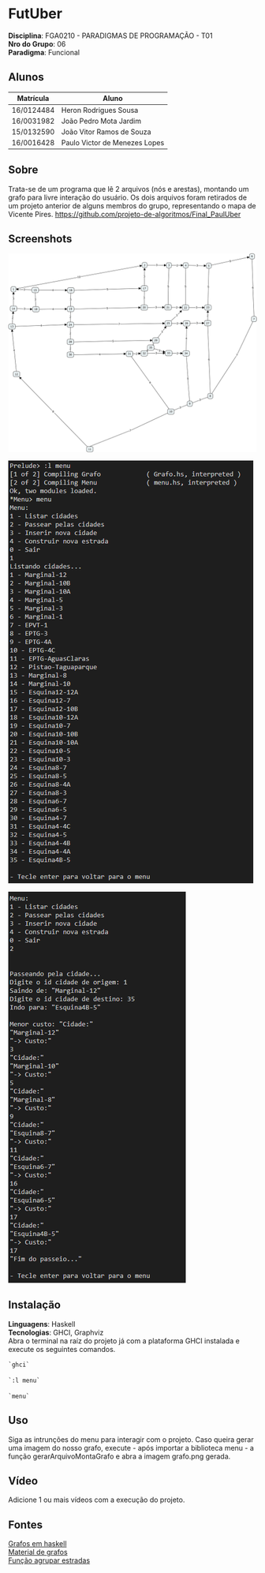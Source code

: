 # FutUber

**Disciplina**: FGA0210 - PARADIGMAS DE PROGRAMAÇÃO - T01 <br>
**Nro do Grupo**: 06<br>
**Paradigma**: Funcional<br>

## Alunos
|Matrícula | Aluno |
| --          | --                             |
| 16/0124484  |  Heron Rodrigues Sousa         |
| 16/0031982  |  João Pedro Mota Jardim        |
| 15/0132590  |  João Vitor Ramos de Souza     |
| 16/0016428  |  Paulo Victor de Menezes Lopes |

## Sobre 
Trata-se de um programa que lê 2 arquivos (nós e arestas), montando um grafo para livre interação do usuário. Os dois arquivos foram retirados de um projeto anterior de alguns membros do grupo, representando o mapa de Vicente Pires. https://github.com/projeto-de-algoritmos/Final_PaulUber 

## Screenshots

![Grafo de Vicente Pires](https://github.com/UnBParadigmas/2020.1_G6_Funcional_FutUber/blob/master/images/Grafo%20vicente.jpg)

![Lista de Cidades](https://github.com/UnBParadigmas/2020.1_G6_Funcional_FutUber/blob/master/images/lista_cidades.png)

![Djikstra](https://github.com/UnBParadigmas/2020.1_G6_Funcional_FutUber/blob/master/images/djikstra.png)

## Instalação 
**Linguagens**: Haskell<br>
**Tecnologias**: GHCI, Graphviz <br>
Abra o terminal na raíz do projeto já com a plataforma GHCI instalada e execute os seguintes comandos.

    `ghci`

    `:l menu`

    `menu`

## Uso 
Siga as intrunções do menu para interagir com o projeto.
Caso queira gerar uma imagem do nosso grafo, execute - após importar a biblioteca menu - a função gerarArquivoMontaGrafo e abra a imagem grafo.png gerada.

## Vídeo
Adicione 1 ou mais vídeos com a execução do projeto.

## Fontes
[Grafos em haskell](https://meet.google.com/linkredirect?authuser=0&dest=https%3A%2F%2Fszakallas.eu%2F2016%2F10%2F15%2Ffinding-shortest-paths-in-graphs-in-haskell%2F) <br>
[Material de grafos](https://github.com/edsomjr/TEP/blob/master/Grafos/slides/SSP-2/SSP-2.pdf) <br>
[Função agrupar estradas](https://stackoverflow.com/questions/12398458/how-to-group-similar-items-in-a-list-using-haskell) <br>
